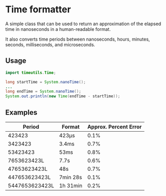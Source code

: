 # Time formatter

A simple class that can be used to return an approximation of the elapsed time in nanoseconds in a human-readable format.

It also converts time periods between nanoseconds, hours, minutes, seconds, milliseconds, and microseconds.

## Usage

```java
import timeutils.Time;

long startTime = System.nanoTime();
...
long endTime = System.nanoTime();
System.out.println(new Time(endTime - startTime));
```

## Examples

| Period         | Format   | Approx. Percent Error |
|----------------|----------|-------|
| 423423         | 423μs    | 0.1%  |
| 3423423        | 3.4ms    | 0.7%  |
| 53423423       | 53ms     | 0.8%  |
| 7653623423L    | 7.7s     | 0.6%  |
| 47653623423L   | 48s      | 0.7%  |
| 447653623423L  | 7min 28s | 0.1%  |
| 5447653623423L | 1h 31min | 0.2%  |
